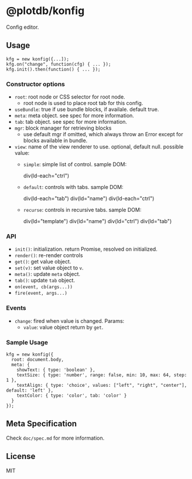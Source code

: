 # @plotdb/konfig

Config editor.


## Usage

    kfg = new konfig({...]);
    kfg.on("change", function(cfg) { ... });
    kfg.init().then(function() { ... });


### Constructor options

 - `root`: root node or CSS selector for root node.
   - root node is used to place root tab for this config.
 - `useBundle`: true if use bundle blocks, if availale. default true.
 - `meta`: meta object. see spec for more information.
 - `tab`: tab object. see spec for more information.
 - `mgr`: block manager for retrieving blocks
   - use default mgr if omitted, which always throw an Error except for blocks available in bundle.
 - `view`: name of the view renderer to use. optional, default null. possible value:
   - `simple`: simple list of control. sample DOM:

     div(ld-each="ctrl")

   - `default`: controls with tabs. sample DOM:

     div(ld-each="tab")
       div(ld="name")
       div(ld-each="ctrl")

   - `recurse`: controls in recursive tabs. sample DOM:

     div(ld="template")
       div(ld="name")
       div(ld="ctrl")
       div(ld="tab")


### API

 - `init()`: initialization. return Promise, resolved on initialized.
 - `render()`: re-render controls
 - `get()`: get value object.
 - `set(v)`: set value object to `v`.
 - `meta()`: update `meta` object.
 - `tab()`: update `tab` object.
 - `on(event, cb(args...))`
 - `fire(event, args...)`


### Events

 - `change`: fired when value is changed. Params:
   - `value`: value object return by `get`.

### Sample Usage

    kfg = new konfig({
      root: document.body,
      meta: {
        showText: { type: 'boolean' },
        textSize: { type: 'number', range: false, min: 10, max: 64, step: 1 },
        textAlign: { type: 'choice', values: ["left", "right", "center"], default: 'left' },
        textColor: { type: 'color', tab: 'color' }
      }
    });


## Meta Specification

Check `doc/spec.md` for more information.


## License

MIT
